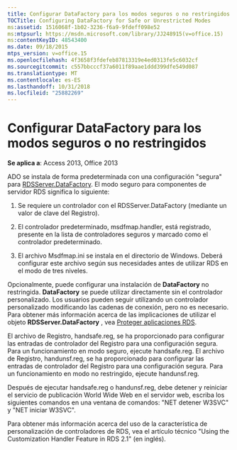 ```yaml
---
title: Configurar DataFactory para los modos seguros o no restringidos
TOCTitle: Configuring DataFactory for Safe or Unrestricted Modes
ms:assetid: 1516068f-1b02-3236-f6a9-9fdeff098e52
ms:mtpsurl: https://msdn.microsoft.com/library/JJ248915(v=office.15)
ms:contentKeyID: 48543400
ms.date: 09/18/2015
mtps_version: v=office.15
ms.openlocfilehash: 4f3658f3fdefeb87813319e4ed0313fe5c6032cf
ms.sourcegitcommit: c557bbcccf37a6011f89aae1ddd399dfe549d087
ms.translationtype: MT
ms.contentlocale: es-ES
ms.lasthandoff: 10/31/2018
ms.locfileid: "25882269"
---
```

# <a name="configuring-datafactory-for-safe-or-unrestricted-modes"></a>Configurar DataFactory para los modos seguros o no restringidos


**Se aplica a**: Access 2013, Office 2013

ADO se instala de forma predeterminada con una configuración "segura" para [RDSServer.DataFactory](datafactory-object-rdsserver.md). El modo seguro para componentes de servidor RDS significa lo siguiente:

1.  Se requiere un controlador con el RDSServer.DataFactory (mediante un valor de clave del Registro).

2.  El controlador predeterminado, msdfmap.handler, está registrado, presente en la lista de controladores seguros y marcado como el controlador predeterminado.

3.  El archivo Msdfmap.ini se instala en el directorio de Windows. Deberá configurar este archivo según sus necesidades antes de utilizar RDS en el modo de tres niveles.

Opcionalmente, puede configurar una instalación de **DataFactory** no restringida. **DataFactory** se puede utilizar directamente sin el controlador personalizado. Los usuarios pueden seguir utilizando un controlador personalizado modificando las cadenas de conexión, pero no es necesario. Para obtener más información acerca de las implicaciones de utilizar el objeto **RDSServer.DataFactory** , vea [Proteger aplicaciones RDS](securing-rds-applications.md).

El archivo de Registro, handsafe.reg, se ha proporcionado para configurar las entradas de controlador del Registro para una configuración segura. Para un funcionamiento en modo seguro, ejecute handsafe.reg. El archivo de Registro, handunsf.reg, se ha proporcionado para configurar las entradas de controlador del Registro para una configuración segura. Para un funcionamiento en modo no restringido, ejecute handunsf.reg.

Después de ejecutar handsafe.reg o handunsf.reg, debe detener y reiniciar el servicio de publicación World Wide Web en el servidor web, escriba los siguientes comandos en una ventana de comandos: "NET detener W3SVC" y "NET iniciar W3SVC".

Para obtener más información acerca del uso de la característica de personalización de controladores de RDS, vea el artículo técnico "Using the Customization Handler Feature in RDS 2.1" (en inglés).

